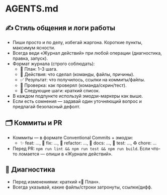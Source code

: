 # AGENTS.md

## ✍️ Стиль общения и логи работы
- Пиши просто и по делу, избегай жаргона. Короткие пункты, максимум ясности.
- Всегда веди «Журнал действий» при любой операции (диагностика, правка, запуск).
- Формат журнала (строго соблюдать):
  - 🧠 План: 1–3 шага.
  - 🔧 Действия: что сделал (команды, файлы, причины).
  - ✅ Результат: что получилось, ссылки на коммиты/файлы.
  - 🧪 Проверка: как проверял (команда/скрин/тест).
  - 📌 Следующие шаги: краткий список.
- В каждом подпункте используй эмодзи-маркеры как выше.
- Если есть сомнения — задавай один уточняющий вопрос и предлагай безопасный дефолт.

## 🗂️ Коммиты и PR
- Коммиты — в формате Conventional Commits + эмодзи:
  - ✨ feat: ..., 🐛 fix: ..., 🧹 refactor: ..., 📝 docs: ..., 🧪 test: ..., ♻️ chore: ...
- Перед PR: `npm run lint && npm run test && npm run build`. Если что-то ломается — опиши в «Журнале действий».

## 🧪 Диагностика
- Перед изменениями: краткий «🧠 План».
- Всегда указывай, какие файлы/строки затронуты, ссылки/дифф.